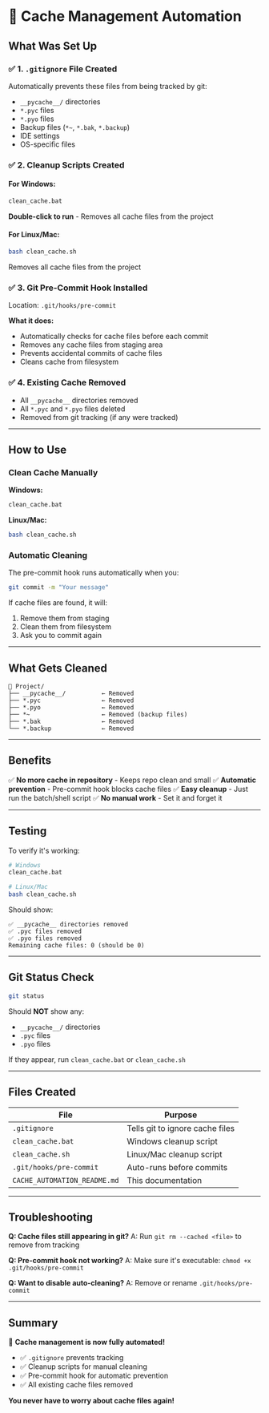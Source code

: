 # 🧹 Cache Management Automation

## What Was Set Up

### ✅ 1. `.gitignore` File Created
Automatically prevents these files from being tracked by git:
- `__pycache__/` directories
- `*.pyc` files
- `*.pyo` files
- Backup files (`*~`, `*.bak`, `*.backup`)
- IDE settings
- OS-specific files

### ✅ 2. Cleanup Scripts Created

#### For Windows:
```bash
clean_cache.bat
```
**Double-click to run** - Removes all cache files from the project

#### For Linux/Mac:
```bash
bash clean_cache.sh
```
Removes all cache files from the project

### ✅ 3. Git Pre-Commit Hook Installed
Location: `.git/hooks/pre-commit`

**What it does:**
- Automatically checks for cache files before each commit
- Removes any cache files from staging area
- Prevents accidental commits of cache files
- Cleans cache from filesystem

### ✅ 4. Existing Cache Removed
- All `__pycache__` directories removed
- All `*.pyc` and `*.pyo` files deleted
- Removed from git tracking (if any were tracked)

---

## How to Use

### Clean Cache Manually
**Windows:**
```bash
clean_cache.bat
```

**Linux/Mac:**
```bash
bash clean_cache.sh
```

### Automatic Cleaning
The pre-commit hook runs automatically when you:
```bash
git commit -m "Your message"
```

If cache files are found, it will:
1. Remove them from staging
2. Clean them from filesystem
3. Ask you to commit again

---

## What Gets Cleaned

```
📁 Project/
├── __pycache__/          ← Removed
├── *.pyc                 ← Removed
├── *.pyo                 ← Removed
├── *~                    ← Removed (backup files)
├── *.bak                 ← Removed
└── *.backup              ← Removed
```

---

## Benefits

✅ **No more cache in repository** - Keeps repo clean and small
✅ **Automatic prevention** - Pre-commit hook blocks cache files
✅ **Easy cleanup** - Just run the batch/shell script
✅ **No manual work** - Set it and forget it

---

## Testing

To verify it's working:

```bash
# Windows
clean_cache.bat

# Linux/Mac  
bash clean_cache.sh
```

Should show:
```
✅ __pycache__ directories removed
✅ .pyc files removed
✅ .pyo files removed
Remaining cache files: 0 (should be 0)
```

---

## Git Status Check

```bash
git status
```

Should **NOT** show any:
- `__pycache__/` directories
- `.pyc` files
- `.pyo` files

If they appear, run `clean_cache.bat` or `clean_cache.sh`

---

## Files Created

| File | Purpose |
|------|---------|
| `.gitignore` | Tells git to ignore cache files |
| `clean_cache.bat` | Windows cleanup script |
| `clean_cache.sh` | Linux/Mac cleanup script |
| `.git/hooks/pre-commit` | Auto-runs before commits |
| `CACHE_AUTOMATION_README.md` | This documentation |

---

## Troubleshooting

**Q: Cache files still appearing in git?**
A: Run `git rm --cached <file>` to remove from tracking

**Q: Pre-commit hook not working?**
A: Make sure it's executable: `chmod +x .git/hooks/pre-commit`

**Q: Want to disable auto-cleaning?**
A: Remove or rename `.git/hooks/pre-commit`

---

## Summary

🎉 **Cache management is now fully automated!**

- ✅ `.gitignore` prevents tracking
- ✅ Cleanup scripts for manual cleaning
- ✅ Pre-commit hook for automatic prevention
- ✅ All existing cache files removed

**You never have to worry about cache files again!**
